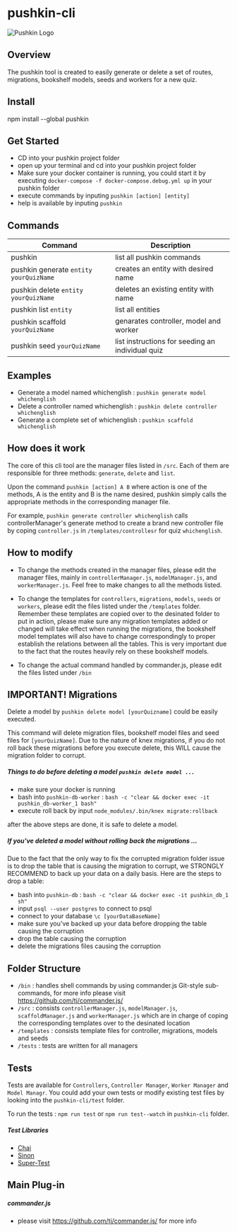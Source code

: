 # pushkin-cli

![Pushkin Logo](http://i.imgur.com/ncRJMJ5.png)

## Overview
The pushkin tool is created to easily generate or delete a set of routes, migrations, bookshelf models, seeds and workers for a new quiz.

## Install
npm install --global pushkin

## Get Started
* CD into your pushkin project folder
* open up your terminal and cd into your pushkin project folder
* Make sure your docker container is running, you could start it by executing  `docker-compose -f docker-compose.debug.yml up` in your pushkin folder
* execute commands by inputing `pushkin [action] [entity]`
* help is available by inputing `pushkin`

## Commands
| Command | Description |
| ------ | ------ |
| pushkin | list all pushkin commands |
| pushkin generate `entity` `yourQuizName` | creates an entity with desired name |
| pushkin delete `entity` `yourQuizName` | deletes an existing entity with name |
| pushkin list `entity` | list all entities |
| pushkin scaffold `yourQuizName` | genarates controller, model and worker |
| pushkin seed `yourQuizName` | list instructions for seeding an individual quiz |

## Examples
* Generate a model named whichenglish : `pushkin generate model whichenglish`
* Delete a controller named whichenglish : `pushkin delete controller whichenglish`
* Generate a complete set of whichenglish : `pushkin scaffold whichenglish`

## How does it work
The core of this cli tool are the manager files listed in `/src`. Each of them are responsible for three methods: `generate`, `delete` and `list`. 

Upon the command `pushkin [action] A B` where action is one of the methods, A is the entity and B is the name desired, pushkin simply calls the appropriate methods in the corresponding manager file. 

For example, `pushkin generate controller whichenglish` calls controllerManager's generate method to create a brand new controller file by coping `controller.js` in `/templates/controllesr` for quiz `whichenglish`.

## How to modify
- To change the methods created in the manager files, please edit the manager files, mainly in `controllerManager.js`, `modelManager.js`, and `workerManager.js`. Feel free to make changes to all the methods listed.

- To change the templates for `controllers`, `migrations`, `models`, `seeds` or `workers`, please edit the files listed under the `/templates` folder. Remember these templates are copied over to the desinated folder to put in action, please make sure any migration templates added or changed will take effect when running the migrations, the bookshelf model templates will also have to change correspondingly to proper establish the relations between all the tables. This is very important due to the fact that the routes heavily rely on these bookshelf models.

- To change the actual command handled by commander.js, please edit the files listed under `/bin`

## IMPORTANT! Migrations
Delete a model by `pushkin delete model [yourQuizname]` could be easily executed. 

This command will delete migration files, bookshelf model files and seed files for `[yourQuizName]`. Due to the nature of knex migrations, if you do not roll back these migrations before you execute delete, this WILL cause the migration folder to corrupt.

##### Things to do before deleting a model `pushkin delete model ...`
* make sure your docker is running
* bash into `pushkin-db-worker` :  `bash -c "clear && docker exec -it pushkin_db-worker_1 bash"`
* execute roll back by input `node_modules/.bin/knex migrate:rollback`

after the above steps are done, it is safe to delete a model.

##### If you've deleted a model without rolling back the migrations ...
Due to the fact that the only way to fix the corrupted migration folder issue is to drop the table that is causing the migration to corrupt, we STRONGLY RECOMMEND to back up your data on a daily basis. Here are the steps to drop a table: 
- bash into `pushkin-db` : `bash -c "clear && docker exec -it pushkin_db_1 sh"`
- input `psql --user postgres` to connect to psql
- connect to your database `\c [yourDataBaseName]`
- make sure you've backed up your data before dropping the table causing the corruption
- drop the table causing the corruption
- delete the migrations files causing the corruption

## Folder Structure
- `/bin` : handles shell commands by using commander.js Git-style sub-commands, for more info please visit https://github.com/tj/commander.js/
- `/src` : consists `controllerManager.js`, `modelManager.js`, `scaffoldManager.js` and `workerManager.js` which are in charge of coping the corresponding templates over to the desinated location
- `/templates` : consists template files for controller, migrations, models and seeds
- `/tests` : tests are written for all managers

## Tests
Tests are available for `Controllers`, `Controller Manager`, `Worker Manager` and `Model Managr`. You could add your own tests or modify existing test files by looking into the `pushkin-cli/test` folder. 

To run the tests : `npm run test` or `npm run test--watch` in `pushkin-cli` folder.

##### Test Libraries
* [Chai](http://chaijs.com/)
* [Sinon](http://sinonjs.org/)
* [Super-Test](https://github.com/visionmedia/supertest#supertest---)

## Main Plug-in
##### commander.js
- please visit https://github.com/tj/commander.js/ for more info
